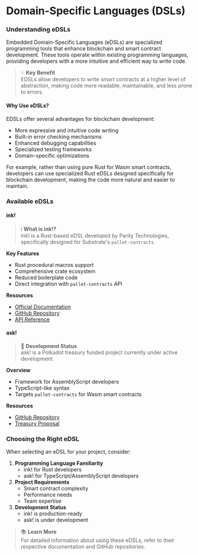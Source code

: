 # Domain-Specific Languages (DSLs)

### Understanding eDSLs

Embedded Domain-Specific Languages (eDSLs) are specialized programming tools that enhance blockchain and smart contract development. These tools operate within existing programming languages, providing developers with a more intuitive and efficient way to write code.

> 💡 **Key Benefit**\
> EDSLs allow developers to write smart contracts at a higher level of abstraction, making code more readable, maintainable, and less prone to errors.

#### Why Use eDSLs?

EDSLs offer several advantages for blockchain development:

* More expressive and intuitive code writing
* Built-in error checking mechanisms
* Enhanced debugging capabilities
* Specialized testing frameworks
* Domain-specific optimizations

For example, rather than using pure Rust for Wasm smart contracts, developers can use specialized Rust eDSLs designed specifically for blockchain development, making the code more natural and easier to maintain.

### Available eDSLs

#### ink!

> ℹ️ **What is ink!?**\
> ink! is a Rust-based eDSL developed by Parity Technologies, specifically designed for Substrate's `pallet-contracts`.

**Key Features**

* Rust procedural macros support
* Comprehensive crate ecosystem
* Reduced boilerplate code
* Direct integration with `pallet-contracts` API

**Resources**

* [Official Documentation](https://ink.substrate.io/why-rust-for-smart-contracts)
* [GitHub Repository](https://github.com/paritytech/ink)
* [API Reference](https://docs.rs/pallet-contracts/latest/pallet_contracts/api_doc/trait.Current.html)

#### ask!

> 🚧 **Development Status**\
> ask! is a Polkadot treasury funded project currently under active development.

**Overview**

* Framework for AssemblyScript developers
* TypeScript-like syntax
* Targets `pallet-contracts` for Wasm smart contracts

**Resources**

* [GitHub Repository](https://github.com/ask-lang/ask)
* [Treasury Proposal](https://polkadot.polkassembly.io/post/949)

### Choosing the Right eDSL

When selecting an eDSL for your project, consider:

1. **Programming Language Familiarity**
   * ink! for Rust developers
   * ask! for TypeScript/AssemblyScript developers
2. **Project Requirements**
   * Smart contract complexity
   * Performance needs
   * Team expertise
3. **Development Status**
   * ink! is production-ready
   * ask! is under development

> 📚 **Learn More**\
> For detailed information about using these eDSLs, refer to their respective documentation and GitHub repositories.
